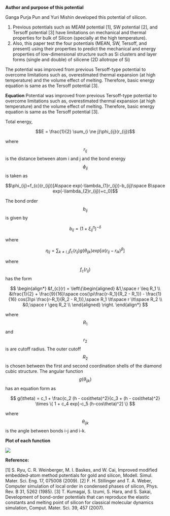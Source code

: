 **Author and purpose of this potential**

Ganga Purja Pun and Yuri Mishin developed this potential of silicon.
1.  Previous potentials such as MEAM potential [1], SW potential [2], and Tersoff potential [3] have limitations on mechanical and thermal properties for bulk of Silicon (specially at the high temperature). 
2. Also, this paper test the four potentials (MEAN, SW, Tersoff, and present) using their properties to predict the mechanical and energy properties of low-dimensional structure such as Si clusters and layer forms (single and double) of silicene (2D allotrope of Si)

The potential was improved from previous Tersoff-type potential to overcome limitations such as, overestimated thermal expansion (at high temperature) and the volume effect of melting. Therefore, basic energy equation is same as the Tersoff potential [3]. 

**Equation**
Potential was improved from previous Tersoff-type potential to overcome limitations such as, overestimated thermal expansion (at high temperature) and the volume effect of melting. Therefore, basic energy equation is same as the Tersoff potential [3]. 

Total energy,

$$E = \frac{1}{2} \sum_{i \ne j}\phi_{ij}(r_{ij})$$

where $$r_{ij}$$ is the distance between atom i and j and the bond energy $$\phi_{ij}$$ is taken as

$$\phi_{ij}=f_{c}(r_{ij})[A\space exp(-\lambda_{1}r_{ij})-b_{ij}\space B\space exp(-\lambda_{2}r_{ij})+c_0]$$

The bond order $$b_{ij}$$ is given by 

$$b_{ij} = (1+\xi_{ij}^\eta)^{-\delta}$$

where 

$$\eta_{ij} = \sum_{k\ne i,j}f_{c}(r_{ij})g(\theta_{ijk})exp[\alpha(r_{ij}-r_{ik})^\beta]$$

where $$f_{c} (r_{ij})$$ has the form

$$
\begin{align*}
&f_{c}(r) = \left\{\begin{aligned}
&1,\space r \leq  R_1 \\
&\frac{1}{2} + \frac{9}{16}\space cos(\pi\frac{r-R_1}{R_2 - R_1}) - \frac{1}{16} cos(3\pi \frac{r-R_1}{R_2 - R_1}),\space R_1 \lt\space r \lt\space R_2  \\
&0,\space r \geq R_2 \\
\end{aligned}
\right.
\end{align*}
$$

where $$R_1$$and $$r_2$$ is are cutoff radius. The outer cutoff  $$R_2$$  is chosen between the first and second coordination shells of the diamond cubic structure. The angular function $$g(\theta_{ijk})$$ has an equation form as

$$
g(\theta) = c_1 + \frac{c_2 (h - cos\theta)^2}{c_3 + (h - cos\theta)^2} \times \{ 1 + c_4 exp[-c_5 (h-cos\theta)^2] \} 
$$

where $$\theta_{ijk}$$ is the angle between bonds i-j and i-k.

**Plot of each function**

![](/wimage/MD_184422512875_000/MKChoi/plot_of_fc)

**Reference:**

[1] S. Ryu, C. R. Weinberger, M. I. Baskes, and W. Cai, Improved modified embedded-atom method potentials for gold and silicon, Modell. Simul. Mater. Sci. Eng. 17, 075008 (2009).
[2] F. H. Stillinger and T. A. Weber, Computer simulation of local order in condensed phases of silicon, Phys. Rev. B 31, 5262 (1985).
[3] T. Kumagai, S. Izumi, S. Hara, and S. Sakai, Development of bond-order potentials that can reproduce the elastic constants and melting point of silicon for classical molecular dynamics simulation, Comput. Mater. Sci. 39, 457 (2007).


